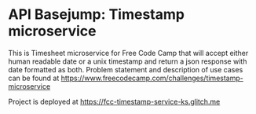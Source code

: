 # API Basejump: Timestamp microservice
This is Timesheet microservice for Free Code Camp that will accept either human readable date or a unix timestamp and return a json response with date formatted as both. Problem statement and description of use cases can be found at https://www.freecodecamp.com/challenges/timestamp-microservice

Project is deployed at https://fcc-timestamp-service-ks.glitch.me
